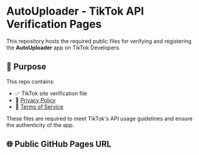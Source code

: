 # AutoUploader - TikTok API Verification Pages

This repository hosts the required public files for verifying and registering the **AutoUploader** app on TikTok Developers.

## 🔐 Purpose

This repo contains:

- ✅ TikTok site verification file  
- 📄 [Privacy Policy](https://futuretoolsaiii.github.io/auto-uploader-pages/privacy.html)  
- 📄 [Terms of Service](https://futuretoolsaiii.github.io/auto-uploader-pages/terms.html)

These files are required to meet TikTok's API usage guidelines and ensure the authenticity of the app.

## 🌐 Public GitHub Pages URL

